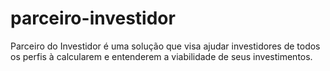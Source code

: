 # parceiro-investidor
Parceiro do Investidor é uma solução que visa ajudar investidores de todos os perfis à calcularem e entenderem a viabilidade de seus investimentos.

